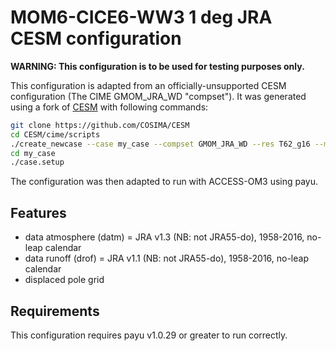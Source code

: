# MOM6-CICE6-WW3 1 deg JRA CESM configuration

**WARNING: This configuration is to be used for testing purposes only.**

This configuration is adapted from an officially-unsupported CESM configuration
(The CIME GMOM_JRA_WD "compset"). It was generated using a fork of
[CESM](https://github.com/COSIMA/CESM) with following commands:
```bash
git clone https://github.com/COSIMA/CESM
cd CESM/cime/scripts
./create_newcase --case my_case --compset GMOM_JRA_WD --res T62_g16 --machine gadi --run-unsupported
cd my_case
./case.setup
```
The configuration was then adapted to run with ACCESS-OM3 using payu.

## Features

- data atmosphere (datm) = JRA v1.3 (NB: not JRA55-do), 1958-2016, no-leap calendar
- data runoff (drof) = JRA v1.1 (NB: not JRA55-do), 1958-2016, no-leap calendar
- displaced pole grid

## Requirements

This configuration requires payu v1.0.29 or greater to run correctly.
